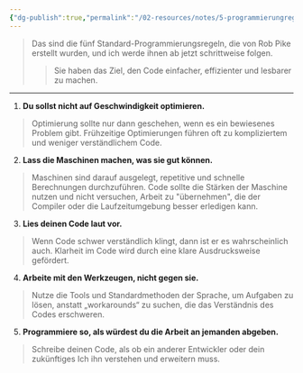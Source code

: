 ```yaml
---
{"dg-publish":true,"permalink":"/02-resources/notes/5-programmierungregeln/","tags":["code","code/algorithmus"]}
---
```


>Das sind die fünf Standard-Programmierungsregeln, die von Rob Pike erstellt wurden, und ich werde ihnen ab jetzt schrittweise folgen.  
>>Sie haben das Ziel, den Code einfacher, effizienter und lesbarer zu machen.
___

1. **Du sollst nicht auf Geschwindigkeit optimieren.**

>	Optimierung sollte nur dann geschehen, wenn es ein bewiesenes Problem gibt.
>	Frühzeitige Optimierungen führen oft zu kompliziertem und weniger verständlichem Code.

2. **Lass die Maschinen machen, was sie gut können.**
    
>	Maschinen sind darauf ausgelegt, repetitive und schnelle Berechnungen durchzuführen. 
>	Code sollte die Stärken der Maschine nutzen und nicht versuchen, 
>	Arbeit zu "übernehmen", die der Compiler oder die Laufzeitumgebung besser erledigen kann.

3. **Lies deinen Code laut vor.**
    
>	Wenn Code schwer verständlich klingt, dann ist er es wahrscheinlich auch.
>	Klarheit im Code wird durch eine klare Ausdrucksweise gefördert.

4. **Arbeite mit den Werkzeugen, nicht gegen sie.**
    
>	Nutze die Tools und Standardmethoden der Sprache, um Aufgaben zu lösen, anstatt „workarounds“ zu suchen, die das Verständnis des Codes erschweren.

5. **Programmiere so, als würdest du die Arbeit an jemanden abgeben.**
    
>	Schreibe deinen Code, als ob ein anderer Entwickler oder dein zukünftiges Ich ihn verstehen und erweitern muss.